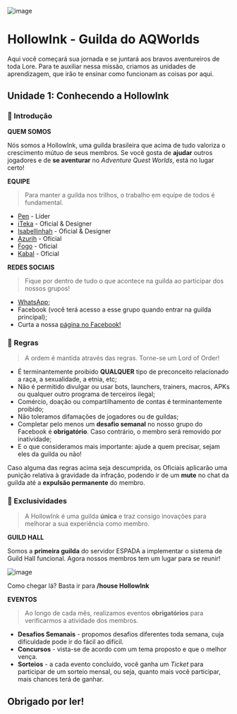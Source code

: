 
![image](https://i.imgur.com/zAnY9KC.jpg)
# HollowInk - Guilda do AQWorlds
Aqui você começará sua jornada e se juntará aos bravos aventureiros de toda Lore. Para te auxiliar nessa missão, criamos as unidades de aprendizagem, que irão te ensinar como funcionam as coisas por aqui.

## Unidade 1: Conhecendo a HollowInk
### **🚩 Introdução**
 **QUEM SOMOS**

 Nós somos a HollowInk, uma guilda brasileira que acima de tudo valoriza o crescimento mútuo de seus membros. Se você gosta de **ajudar** outros jogadores e de **se aventurar** no *Adventure Quest Worlds*, está no lugar certo!
 
 **EQUIPE**

>  Para manter a guilda nos trilhos, o trabalho em equipe de todos é fundamental.

- [Pen](http://aq.com/char/Pen) - Líder
- [iTeka](http://aq.com/char/iTeka) - Oficial & Designer
- [Isabellinhah](http://aq.com/char/Isabellinhah) - Oficial & Designer
- [Azurih](http://aq.com/char/Azurih) - Oficial
- [Fogo](http://aq.com/char/Fogo) - Oficial
- [Kabal](http://aq.com/char/Kabal) - Oficial

**REDES SOCIAIS**
> Fique por dentro de tudo o que acontece na guilda ao participar dos nossos grupos!
- [WhatsApp](http://abre.ai/hollowink);
- Facebook (você terá acesso a esse grupo quando entrar na guilda principal);
- Curta a nossa [página no Facebook!](https://www.facebook.com/HollowInkGuild/)

### **📜  Regras**
> A ordem é mantida através das regras. Torne-se um Lord of Order!
- É terminantemente proibido **QUALQUER** tipo de preconceito relacionado a raça, a sexualidade, a etnia, etc;
- Não é permitido divulgar ou usar bots, launchers, trainers, macros, APKs ou qualquer outro programa de terceiros ilegal;
- Comércio, doação ou compartilhamento de contas é terminantemente proibido;
- Não toleramos difamações de jogadores ou de guildas;
- Completar pelo menos um **desafio semanal** no nosso grupo do Facebook é **obrigatório**. Caso contrário, o membro será removido por inatividade;
- E o que consideramos mais importante: ajude a quem precisar, sejam eles da guilda ou não!

Caso alguma das regras acima seja descumprida, os Oficiais aplicarão uma punição relativa à gravidade da infração, podendo ir de um **mute** no chat da guilda até a **expulsão permanente** do membro.

### **🚀  Exclusividades**

> A HollowInk é uma guilda **única** e traz consigo inovações para melhorar a sua experiência como membro.

**GUILD HALL**

Somos a **primeira guilda** do servidor ESPADA a implementar o sistema de Guild Hall funcional. Agora nossos membros tem um lugar para se reunir!

![image](https://user-images.githubusercontent.com/49551386/78179816-325a7100-7438-11ea-8a55-bebd343bbbc0.png)

Como chegar lá? Basta ir para **/house HollowInk**

**EVENTOS**

> Ao longo de cada mês, realizamos eventos **obrigatórios** para verificarmos a atividade dos membros.

- **Desafios Semanais** - propomos desafios diferentes toda semana, cuja dificuldade pode ir do fácil ao difícil. 
- **Concursos** - vista-se de acordo com um tema proposto e que o melhor vença.
- **Sorteios** - a cada evento concluído, você ganha um *Ticket* para participar de um sorteio mensal, ou seja, quanto mais você participar, mais chances terá de ganhar.

## Obrigado por ler!
